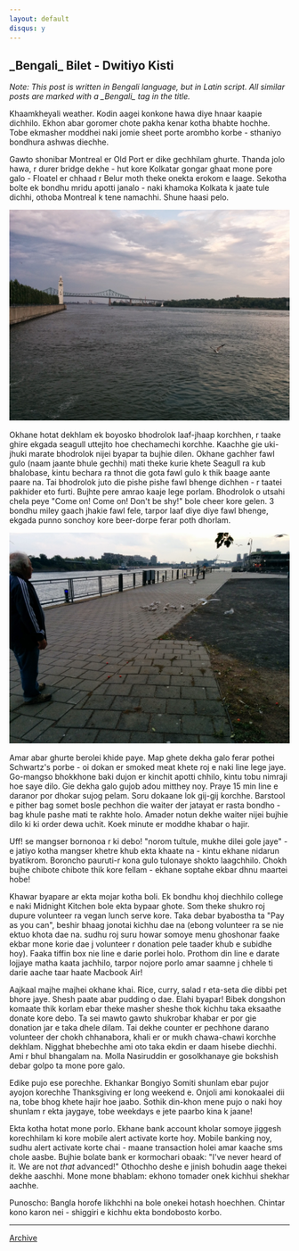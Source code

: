 ```yaml
---
layout: default
disqus: y
---
```


## \_Bengali\_ Bilet - Dwitiyo Kisti

*Note: This post is written in Bengali language, but in Latin script. All similar posts are marked with a \_Bengali\_ tag in the title.*

Khaamkheyali weather. Kodin aagei konkone hawa diye hnaar kaapie dichhilo. Ekhon abar goromer chote pakha kenar kotha bhabte hochhe. Tobe ekmasher moddhei naki jomie sheet porte arombho korbe - sthaniyo bondhura ashwas diechhe.

Gawto shonibar Montreal er Old Port er dike gechhilam ghurte. Thanda jolo hawa, r durer bridge dekhe - hut kore Kolkatar gongar ghaat mone pore galo - Floatel er chhaad r Belur moth theke onekta erokom e laage. Sekotha bolte ek bondhu mridu apotti janalo - naki khamoka Kolkata k jaate tule dichhi, othoba Montreal k tene namachhi. Shune haasi pelo.

![Montreal_OldPort](../images/Montreal_OldPort.jpg)

Okhane hotat dekhlam ek boyosko bhodrolok laaf-jhaap korchhen, r taake ghire ekgada seagull uttejito hoe chechamechi korchhe. Kaachhe gie uki-jhuki marate bhodrolok nijei byapar ta bujhie dilen. Okhane gachher fawl gulo (naam jaante bhule gechhi) mati theke kurie khete Seagull ra kub bhalobase, kintu bechara ra thnot die gota fawl gulo k thik baage aante paare na. Tai bhodrolok juto die pishe pishe fawl bhenge dichhen - r taatei pakhider eto furti. Bujhte pere amrao kaaje lege porlam. Bhodrolok o utsahi chela peye "Come on! Come on! Don't be shy!" bole cheer kore gelen. 3 bondhu miley gaach jhakie fawl fele, tarpor laaf diye diye fawl bhenge, ekgada punno sonchoy kore beer-dorpe ferar poth dhorlam.

![Seagulls](../images/Seagulls.jpg)

Amar abar ghurte berolei khide paye. Map ghete dekha galo ferar pothei Schwartz's porbe - oi dokan er smoked meat khete roj e naki line lege jaye. Go-mangso bhokkhone baki dujon er kinchit apotti chhilo, kintu tobu nimraji hoe saye dilo. Gie dekha galo gujob adou mitthey noy. Praye 15 min line e daranor por dhokar sujog pelam. Soru dokaane lok gij-gij korchhe. Barstool e pither bag somet bosle pechhon die waiter der jatayat er rasta bondho - bag khule pashe mati te rakhte holo. Amader notun dekhe waiter nijei bujhie dilo ki ki order dewa uchit. Koek minute er moddhe khabar o hajir.

Uff! se mangser bornonoa r ki debo! "norom tultule, mukhe dilei gole jaye" - e jatiyo kotha mangser khetre khub ekta khaate na - kintu ekhane nidarun byatikrom. Boroncho pauruti-r kona gulo tulonaye shokto laagchhilo. Chokh bujhe chibote chibote thik kore fellam - ekhane soptahe ekbar dhnu maartei hobe! 

Khawar byapare ar ekta mojar kotha boli. Ek bondhu khoj diechhilo college e naki Midnight Kitchen bole ekta bypaar ghote. Som theke shukro roj dupure volunteer ra vegan lunch serve kore. Taka debar byabostha ta "Pay as you can", beshir bhaag jonotai kichhu dae na (ebong volunteer ra se nie ektuo khota dae na. sudhu roj suru howar somoye menu ghoshonar faake ekbar mone korie dae j volunteer r donation pele taader khub e subidhe hoy). Faaka tiffin box nie line e darie porlei holo. Prothom din line e darate lojjaye matha kaata jachhilo, tarpor nojore porlo amar saamne j chhele ti darie aache taar haate Macbook Air! 

Aajkaal majhe majhei okhane khai. Rice, curry, salad r eta-seta die dibbi pet bhore jaye. Shesh paate abar pudding o dae. Elahi byapar! Bibek dongshon komaate thik korlam ebar theke masher sheshe thok kichhu taka eksaathe donate kore debo. Ta sei mawto gawto shukrobar khabar er por gie donation jar e taka dhele dilam. Tai dekhe counter er pechhone darano volunteer der chokh chhanabora, khali er or mukh chawa-chawi korchhe dekhlam. Nigghat bhebechhe ami oto taka ekdin er daam hisebe diechhi. Ami r bhul bhangalam na. Molla Nasiruddin er gosolkhanaye gie bokshish debar golpo ta mone pore galo.

Edike pujo ese porechhe. Ekhankar Bongiyo Somiti shunlam ebar pujor ayojon korechhe Thanksgiving er long weekend e. Onjoli ami konokaalei dii na, tobe bhog khete hajir hoe jaabo. Sothik din-khon mene pujo o naki hoy shunlam r ekta jaygaye, tobe weekdays e jete paarbo kina k jaane!

Ekta kotha hotat mone porlo. Ekhane bank account kholar somoye jiggesh korechhilam ki kore mobile alert activate korte hoy. Mobile banking noy, sudhu alert activate korte chai - maane transaction holei amar kaache sms chole aasbe. Bujhie bolate bank er kormochari obaak: "I've never heard of it. We are not *that* advanced!" Othochho deshe e jinish bohudin aage thekei dekhe aaschhi. Mone mone bhablam: ekhono tomader onek kichhui shekhar aachhe.

Punoscho: Bangla horofe likhchhi na bole onekei hotash hoechhen. Chintar kono karon nei - shiggiri e kichhu ekta bondobosto korbo.

* * *

[Archive](../archive)
